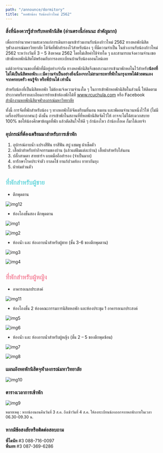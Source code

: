 ```yaml
---
path: "/announce/dormitory"
title: "หอพักน้อง รับน้องก้าวใหม่ 2562"
---
```

### สิ่งที่น้องควรรู้สำหรับหอพักนิสิต (อ่านตรงนี้ก่อนนะ สำคัญมาก)

เพื่อการอำนวยความสะดวกแก่การเดินทางมาเข้าร่วมงานรับน้องก้าวใหม่ 2562 ทางหอพักนิสิตจุฬาลงกรณ์มหาวิทยาลัย ได้จัดที่พักสำรองไว้สำหรับน้อง ๆ ที่มีความจำเป็น ในช่วงงานรับน้องก้าวใหม่ 2562 ระหว่างวันที่ 3 – 5 สิงหาคม 2562 โดยไม่เสียค่าใช้จ่ายใด ๆ และสามารถแจ้งความจำนงขอเข้าพักหอพักนิสิตได้พร้อมกับการลงทะเบียนบ้านรับน้องออนไลน์เลย

แต่ด้วยจำนวนของที่พักที่มีอยู่อย่างจำกัด ทางหอพักนิสิตจึงขอสงวนการเข้ามาพักหอในไว้สำหรับ<strong>น้องที่ไม่ได้เป็นนิสิตหอพัก</strong>และ<strong>มีความจำเป็นอย่างยิ่งเนื่องจากไม่สามารถหาที่พักในกรุงเทพได้ด้วยตนเอง จากครอบครัว คนรู้จัก หรือพี่บ้านได้ เท่านั้น</strong>

สำหรับน้องที่เป็นนิสิตหอพัก ไม่ต้องแจ้งความจำนงใด ๆ ในการเข้าพักหอพักนิสิตในส่วนนี้ ให้ติดตามประกาศหรือรายละเอียดการย้ายเข้าห้องพักได้ที่ <a href="https://www.rcuchula.com">www.rcuchula.com</a> หรือ Facebook <a href="https://www.facebook.com/rcuchula/">สำนักงานหอพักนิสิตจุฬาลงกรณ์มหาวิทยาลัย</a>

ทั้งนี้ การจัดที่พักสำหรับน้อง ๆ ทางหอพักได้จัดเตรียมที่นอน หมอน และพัดลมจำนวนหนึ่งไว้ให้ (ไม่มีเครื่องปรับอากาศนะ) ดังนั้น การเข้าพักในสถานที่ที่หอพักนิสิตจัดไว้ให้ อาจจะไม่ได้สะดวกสบาย 100% ขอให้น้องศึกษาข้อมูลที่พัก แล้วตัดสินใจให้ดี ๆ ถ้าน้องไหว ถ้าน้องโอเค ก็มาได้เลยจ้า

### อุปกรณ์ที่ต้องเตรียมมาสำหรับการเข้าพัก
  1.  อุปกรณ์อาบน้ำ แปรงสีฟัน ยาสีฟัน สบู่ แชมพู ผ้าเช็ดตัว
  2.	เสื้อผ้าสำหรับทำกิจกรรมของบ้าน (แล้วแต่ธีมแต่ละบ้าน) เสื้อผ้าสำหรับใส่นอน
  3.	ปลั๊กสามตา สายชาร์จ แบตมือถือสำรอง (จำเป็นมาก)
  4.	ยารักษาโรคประจำตัว ยาลดไข้ ยาแก้ปวดท้อง ยาทากันยุง
  5.	ผ้าห่มส่วนตัว

<h2 style="color: #6FD8DD">ที่พักสำหรับผู้ชาย</h2>

-	ตึกพุดตาน

![img12](image/img12.jpg)

- ห้องโถงชั้นสอง ตึกพุดตาน

![img1](image/img1.jpg)

![img2](image/img2.jpg)

- ห้องน้ำ และ ห้องอาบน้ำสำหรับผู้ชาย (ชั้น 3-6 ของตึกพุดตาน)

![img3](image/img3.jpg)

![img4](image/img4.jpg)

<h2 style="color: #F58FA3">ที่พักสำหรับผู้หญิง</h2>

-	อาคารอเนกประสงค์

![img11](image/img11.jpg)

- ห้องโถงชั้น 2 ห้องคณะกรรมการนิสิตหอพัก และห้องประชุม 1 อาคารอเนกประสงค์

![img5](image/img5.jpg)

![img6](image/img6.jpg)

- ห้องน้ำ และ ห้องอาบน้ำสำหรับผู้หญิง (ชั้น 2 – 5 ของตึกพุดซ้อน)

![img7](image/img7.jpg) 

![img8](image/img8.jpg)

### แผนผังหอพักนิสิตจุฬาลงกรณ์มหาวิทยาลัย

![img10](image/img10.jpg)

### ตารางเวลาการเข้าพัก

<div>

![img9](image/img9.jpg)

</div>

<span style="font-size:0.8rem">หมายเหตุ : หากน้องนอนคืนวันที่ 3 ส.ค. ถึงเช้าวันที่ 4 ส.ค. ให้ลงทะเบียนน้องออกจากหอพักภายในเวลา 06.30-09.30 น.</span>

### หากมีข้อสงสัยหรือติดต่อสอบถาม

<strong>พี่โดนัท</strong> #3 088-716-0097<br/>
<strong>พี่นอท</strong> #3 087-369-6286

